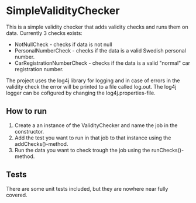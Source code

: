 # SimpleValidityChecker

This is a simple validity checker that adds validity checks and runs them on data. Currently 3 checks exists:
* NotNullCheck - checks if data is not null
* PersonalNumberCheck - checks if the data is a valid Swedish personal number.
* CarRegistrationNumberCheck - checks if the data is a valid "normal" car registration number.

The project uses the log4j library for logging and in case of errors in the validity check the error will be printed to a file called log.out.
The log4j logger can be cofigured by changing the log4j.properties-file.

## How to run
1. Create a an instance of the ValidityChecker and name the job in the constructor.
2. Add the test you want to run in that job to that instance using the addChecks()-method.
3. Run the data you want to check trough the job using the runChecks()-method.

## Tests
There are some unit tests included, but they are nowhere near fully covered.
